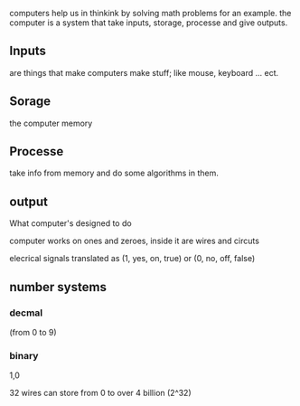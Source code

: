 computers help us in thinkink by solving math problems for an example.
the computer is a system that take inputs, storage, processe and give outputs.

## Inputs 
are things that make computers make stuff; like mouse, keyboard ... ect.

## Sorage
the computer memory

## Processe
take info from memory and do some algorithms in them.

## output
What computer's designed to do

computer works on ones and zeroes, inside it are wires and circuts

elecrical signals translated as (1, yes, on, true) or (0, no, off, false)

## number systems

### decmal 
(from 0 to 9)

### binary
1,0

32 wires can store from 0 to over 4 billion (2^32) 

